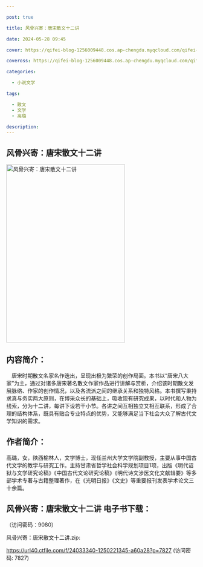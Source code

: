 ```yaml
---

post: true

title: 风骨兴寄：唐宋散文十二讲

date: 2024-05-28 09:45

cover: https://qifei-blog-1256009448.cos.ap-chengdu.myqcloud.com/qifei-blog/65fcd42d9f345e8d03b0955f.jpg

coveross: https://qifei-blog-1256009448.cos.ap-chengdu.myqcloud.com/qifei-blog/65fcd42d9f345e8d03b0955f.jpg

categories:

  - 小说文学

tags:

  - 散文
  - 文学
  - 高璐

description:
---
```


## 风骨兴寄：唐宋散文十二讲
<img alt="风骨兴寄：唐宋散文十二讲 " class="aligncenter loaded" data-was-processed="true" decoding="async" fetchpriority="high" height="471" src="https://qifei-blog-1256009448.cos.ap-chengdu.myqcloud.com/qifei-blog/65fcd42d9f345e8d03b0955f.jpg " style="cursor: zoom-in;" width="314"/>

## 内容简介：

　唐宋时期散文名家名作迭出，呈现出极为繁荣的创作局面。本书以“唐宋八大家”为主，通过对诸多唐宋著名散文作家作品进行讲解与赏析，介绍该时期散文发展脉络、作家的创作情况，以及各流派之间的继承关系和独特风格。本书撰写秉持求真与务实两大原则，在博采众长的基础上，吸收现有研究成果，以时代和人物为线索，分为十二讲，每讲下设若干小节。各讲之间互相独立又相互联系，形成了合理的结构体系，既具有贴合专业特点的优势，又能够满足当下社会大众了解古代文学知识的需求。

## 作者简介：

高璐，女，陕西榆林人，文学博士，现任兰州大学文学院副教授，主要从事中国古代文学的教学与研究工作。主持甘肃省哲学社会科学规划项目1项，出版《明代诏狱与文学研究论稿》《中国古代文论研究论稿》《明代诗文涉医文化文献辑要》等多部学术专著与古籍整理著作，在《光明日报》《文史》等重要报刊发表学术论文三十余篇。

## 风骨兴寄：唐宋散文十二讲 电子书下载：

 （访问密码：9080）

风骨兴寄：唐宋散文十二讲.zip: 

https://url40.ctfile.com/f/24033340-1250221345-a60a28?p=7827 (访问密码: 7827)
